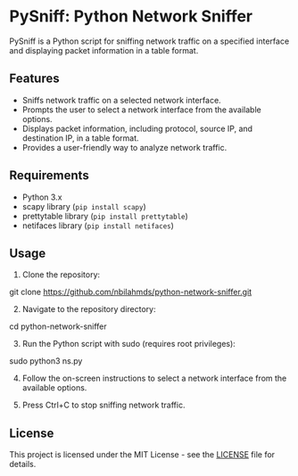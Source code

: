 # PySniff: Python Network Sniffer

PySniff is a Python script for sniffing network traffic on a specified interface and displaying packet information in a table format.

## Features

- Sniffs network traffic on a selected network interface.
- Prompts the user to select a network interface from the available options.
- Displays packet information, including protocol, source IP, and destination IP, in a table format.
- Provides a user-friendly way to analyze network traffic.

## Requirements

- Python 3.x
- scapy library (`pip install scapy`)
- prettytable library (`pip install prettytable`)
- netifaces library (`pip install netifaces`)

## Usage

1. Clone the repository:

git clone https://github.com/nbilahmds/python-network-sniffer.git

2. Navigate to the repository directory:

cd python-network-sniffer


3. Run the Python script with sudo (requires root privileges):

sudo python3 ns.py


4. Follow the on-screen instructions to select a network interface from the available options.

5. Press Ctrl+C to stop sniffing network traffic.

## License

This project is licensed under the MIT License - see the [LICENSE](LICENSE) file for details.
